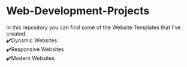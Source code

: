 # Web-Development-Projects
In this repository you can find some of the Website Templates that I've created. 
<br/>
✔️Dynamic Websites </br>
✔️Responsive Websites </br>
✔️Modern Websites </br>
